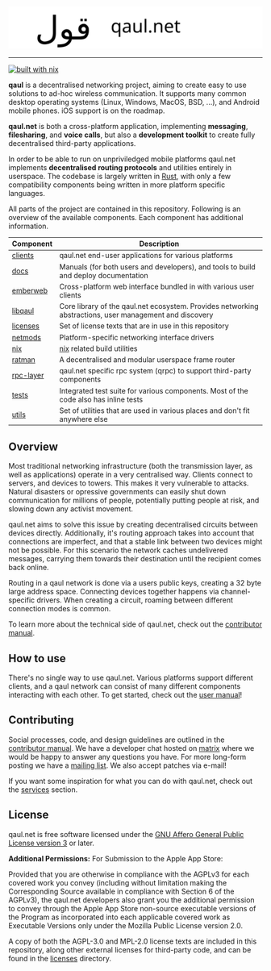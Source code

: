 ![](docs/banner.svg)

---

[![built with nix](https://builtwithnix.org/badge.svg)](https://builtwithnix.org)

**qaul** is a decentralised networking project, aiming to create easy
to use solutions to ad-hoc wireless communication.  It supports many
common desktop operating systems (Linux, Windows, MacOS, BSD, ...),
and Android mobile phones.  iOS support is on the roadmap.

**qaul.net** is both a cross-platform application, implementing
**messaging**, **filesharing**, and **voice calls**, but also a
**development toolkit** to create fully decentralised third-party
applications.

In order to be able to run on unpriviledged mobile platforms qaul.net
implements **decentralised routing protocols** and utilities entirely
in userspace.  The codebase is largely written in
[Rust](https://rustlang.org), with only a few compatibility components
being written in more platform specific languages.

All parts of the project are contained in this repository.  Following
is an overview of the available components.  Each component has
additional information.

| Component   | Description      |
|-------------|------------------|
| [clients]   | qaul.net end-user applications for various platforms |
| [docs]      | Manuals (for both users and developers), and tools to build and deploy documentation |
| [emberweb]  | Cross-platform web interface bundled in with various user clients |
| [libqaul]   | Core library of the qaul.net ecosystem.  Provides networking abstractions, user management and discovery |
| [licenses]  | Set of license texts that are in use in this repository |
| [netmods]   | Platform-specific networking interface drivers |
| [nix]       | [nix](https://nixos.org) related build utilities |
| [ratman]    | A decentralised and modular userspace frame router |
| [rpc-layer] | qaul.net specific rpc system (qrpc) to support third-party components |
| [tests]     | Integrated test suite for various components.  Most of the code also has inline tests |
| [utils]     | Set of utilities that are used in various places and don't fit anywhere else |

[clients]: ./clients
[docs]: ./docs
[emberweb]: ./emberweb
[libqaul]: ./libqaul
[licenses]: ./licenses
[netmods]: ./netmods
[nix]: ./nix
[ratman]: ./ratman
[rpc-layer]: ./rpc-layer
[tests]: ./tests
[utils]: ./utils


## Overview

Most traditional networking infrastructure (both the transmission
layer, as well as applications) operate in a very centralised way.
Clients connect to servers, and devices to towers.  This makes it very
vulnerable to attacks.  Natural disasters or opressive governments can
easily shut down communication for millions of people, potentially
putting people at risk, and slowing down any activist movement.

qaul.net aims to solve this issue by creating decentralised circuits
between devices directly.  Additionally, it's routing approach takes
into account that connections are imperfect, and that a stable link
between two devices might not be possible.  For this scenario the
network caches undelivered messages, carrying them towards their
destination until the recipient comes back online.

Routing in a qaul network is done via a users public keys, creating a
32 byte large address space.  Connecting devices together happens via
channel-specific drivers.  When creating a circuit, roaming between
different connection modes is common.

To learn more about the technical side of qaul.net, check out the
[contributor manual].

## How to use

There's no single way to use qaul.net.  Various platforms support
different clients, and a qaul network can consist of many different
components interacting with each other.  To get started, check out the
[user manual]!

[user manual]: https://docs.qaul.net/users


## Contributing

Social processes, code, and design guidelines are outlined in the
[contributor manual].  We have a developer chat hosted on [matrix]
where we would be happy to answer any questions you have.  For more
long-form posting we have a [mailing list].  We also accept patches
via e-mail!

If you want some inspiration for what you can do with qaul.net, check
out the [services] section.

[contributor manual]: https://docs.qaul.net/contributors
[matrix]: https://matrix.to/#/!ljaaylfsbkWFYNoNPT:fairydust.space?via=fairydust.space&via=matrix.org&via=public.cat
[mailing list]: https://lists.sr.ht/~qaul/community
[services]: ./services

## License

qaul.net is free software licensed under the
[GNU Affero General Public License version 3](licenses/agpl-3.0.md) or
later.

**Additional Permissions:** For Submission to the Apple App Store:

Provided that you are otherwise in compliance with the AGPLv3 for each
covered work you convey (including without limitation making the
Corresponding Source available in compliance with Section 6 of the
AGPLv3), the qaul.net developers also grant you the additional
permission to convey through the Apple App Store non-source executable
versions of the Program as incorporated into each applicable covered
work as Executable Versions only under the Mozilla Public License
version 2.0.

A copy of both the AGPL-3.0 and MPL-2.0 license texts are included in
this repository, along other external licenses for third-party code,
and can be found in the [licenses](licenses) directory.
